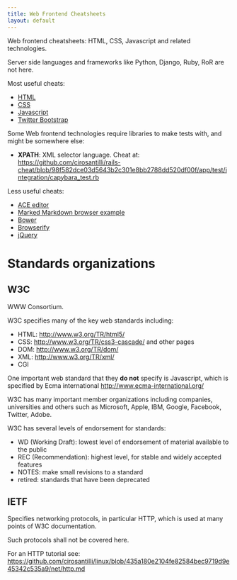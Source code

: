 ```yaml
---
title: Web Frontend Cheatsheets
layout: default
---
```


Web frontend cheatsheets: HTML, CSS, Javascript and related technologies.

Server side languages and frameworks like Python, Django, Ruby, RoR are not here.

Most useful cheats:

- [HTML](html.html)
- [CSS](css.html)
- [Javascript](js.html)
- [Twitter Bootstrap](bootstrap.html)

Some Web frontend technologies require libraries to make tests with, and might be somewhere else:

- **XPATH**: XML selector language. Cheat at: <https://github.com/cirosantilli/rails-cheat/blob/98f582dce03d5643b2c301e8bb2788dd520df00f/app/test/integration/capybara_test.rb>

Less useful cheats:

- [ACE editor](ace.html)
- [Marked Markdown browser example](marked.html)
- [Bower](bower/)
- [Browserify](browserify/)
- [jQuery](jquery.html)

# Standards organizations

## W3C

WWW Consortium.

W3C specifies many of the key web standards including:

- HTML: <http://www.w3.org/TR/html5/>
- CSS:  <http://www.w3.org/TR/css3-cascade/> and other pages
- DOM:  <http://www.w3.org/TR/dom/>
- XML:  <http://www.w3.org/TR/xml/>
- CGI

One important web standard that they **do not** specify is Javascript, which is specified by Ecma international <http://www.ecma-international.org/>

W3C has many important member organizations including companies, universities and others such as Microsoft, Apple, IBM, Google, Facebook, Twitter, Adobe.

W3C has several levels of endorsement for standards:

- WD (Working Draft):   lowest level of endorsement of material available to the public
- REC (Recommendation): highest level, for stable and widely accepted features
- NOTES:                make small revisions to a standard
- retired:              standards that have been deprecated

## IETF

Specifies networking protocols, in particular HTTP, which is used at many points of W3C documentation.

Such protocols shall not be covered here.

For an HTTP tutorial see: <https://github.com/cirosantilli/linux/blob/435a180e2104fe82584bec9719d9e45342c535a9/net/http.md>
